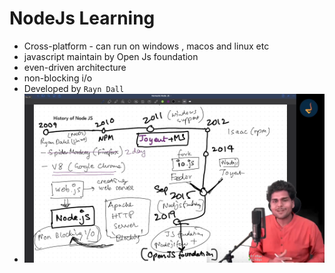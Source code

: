 # NodeJs Learning 
  
  - Cross-platform - can run on windows , macos and linux etc
  - javascript maintain by Open Js foundation
  - even-driven architecture
  - non-blocking i/o
  - Developed by `Rayn Dall`
  - ![History](image.png)